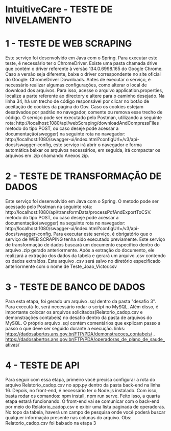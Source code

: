# IntuitiveCare - TESTE DE NIVELAMENTO

# 1 - TESTE DE WEB SCRAPING
  Este serviço foi desenvolvido em Java com o Spring. Para executar este teste, é necessário ter o ChromeDriver. Existe uma pasta chamada drive que contém o driver referente à versão 134.0.6998.165 do Google Chrome. Caso a versão seja 
    diferente, baixe o driver correspondente no site oficial do Google: ChromeDriver Downloads.
  Antes de executar o serviço, é necessário realizar algumas configurações, como alterar o local de download dos arquivos. Para isso, acesse o arquivo application.properties, localize a parte referente ao directory e 
   altere para o caminho desejado.
  Na linha 34, há um trecho de código responsável por clicar no botão de aceitação de cookies da página do Gov. Caso os cookies estejam desativados por padrão no navegador, comente ou remova esse trecho de código.
  O serviço pode ser executado pelo Postman, utilizando a seguinte rota: http://localhost:1080/api/webScraping/downloadAndCompressFiles metodo do tipo POST, ou caso deseje pode acessar a documentação(swegger) na seguinte 
    rota no navegador: http://localhost:1080/swagger-ui/index.html?configUrl=/v3/api-docs/swagger-config, este serviço irá abrir o navegador e forma automática baixar os arquivos necessários, em seguida, irá compactar os 
    arquivos em .zip chamando Anexos.zip. 

# 2 - TESTE DE TRANSFORMAÇÃO DE DADOS
   Este serviço foi desenvolvido em Java com o Spring. O metodo pode ser acessado pelo Postman na seguinte rota: http://localhost:1080/api/transformData/processPdfAndExportToCSV. metodo do tipo POST, ou caso deseje pode acessar 
    a documentação(swegger) na seguinte rota no navegador: http://localhost:1080/swagger-ui/index.html?configUrl=/v3/api-docs/swagger-config.
   Para executar este serviço, é obrigatório que o serviço de WEB SCRAPING tenha sido executado previamente. Este serviço de transformação de dados buscará um documento específico dentro do arquivo .zip gerado anteriormente.
    Após a extração do documento, ele realizará a extração dos dados da tabela e gerará um arquivo .csv contendo os dados extraídos. Este arquivo .csv será salvo no diretório especificado anteriormente com o nome de Teste_Joao_Victor.csv

# 3 - TESTE DE BANCO DE DADOS
  Para esta etapa, foi gerado um arquivo .sql dentro da pasta "desafio 3". Para executá-lo, será necessário rodar o script no MySQL. Além disso, é importante colocar os arquivos solicitados(Relatorio_cadop.csv e demonstrações contabeis) no desafio dentro da pasta de arquivos do MySQL.
  O próprio arquivo .sql contém comentários que explicam passo a passo o que deve ser seguido durante a execução.
  links: https://dadosabertos.ans.gov.br/FTP/PDA/demonstracoes_contabeis/ , https://dadosabertos.ans.gov.br/FTP/PDA/operadoras_de_plano_de_saude_ativas/

# 4 - TESTE DE API
  Para seguir com essa etapa, primeiro você precisa configurar a rota do arquivo Relatorio_cadop.csv no app.py dentro da pasta back-end na linha 16. Depois, no front-end, é necessário ter o Node.js instalado. Com isso, basta rodar os comandos: npm install, npm run serve.
  Feito isso, a quarta etapa estará funcionando. O front-end vai se comunicar com o back-end por meio do Relatorio_cadop.csv e exibir uma lista paginada de operadoras. No topo da tabela, haverá um campo de pesquisa onde você poderá buscar qualquer informação presente nas colunas do arquivo.
  Obs: Relatorio_cadop.csv foi baixado na etapa 3
